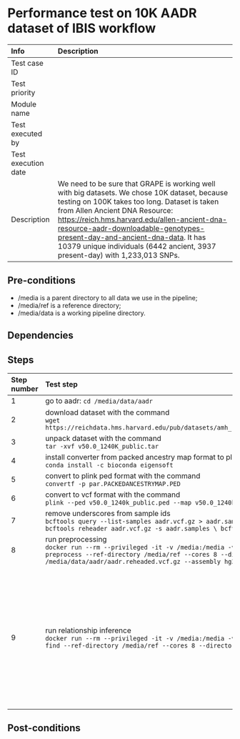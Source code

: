 # Performance test on 10K AADR dataset of IBIS workflow

| Info | Description |
|:--|:--|
| Test case ID  |   |
| Test priority  |   |
| Module name  |   |
| Test executed by  |   |
| Test execution date  |   |
| Description  | We need to be sure that GRAPE is working well with big datasets. We chose 10K dataset, because testing on 100K takes too long. Dataset is taken from Allen Ancient DNA Resource: https://reich.hms.harvard.edu/allen-ancient-dna-resource-aadr-downloadable-genotypes-present-day-and-ancient-dna-data. It has 10379 unique individuals (6442 ancient, 3937 present-day) with 1,233,013 SNPs.  |

## Pre-conditions

- /media is a parent directory to all data we use in the pipeline;
- /media/ref is a reference directory;
- /media/data is a working pipeline directory.

## Dependencies

## Steps

| Step number | Test step | Expected result | Actual result | Status |  Notes|
|:--|:--|:--|:--|:--|:--|
| 1  | go to aadr: `cd /media/data/aadr` |   |   | success  |   |
| 2  | download dataset with the command <br/>```wget https://reichdata.hms.harvard.edu/pub/datasets/amh_repo/curated_releases/V50/V50.0/SHARE/public.dir/v50.0_1240K_public.tar``` |   |   | success  |   |
| 3  | unpack dataset with the command <br/>```tar -xvf v50.0_1240K_public.tar``` |   |   | success  |   |
| 4  | install converter from packed ancestry map format to plink ped with the command <br/>```conda install -c bioconda eigensoft``` |   |   | success  |   |
| 5  | convert to plink ped format with the command <br/>```convertf -p par.PACKEDANCESTRYMAP.PED```  |   |   | success  |   |
| 6  | convert to vcf format with the command <br/>```plink --ped v50.0_1240k_public.ped --map v50.0_1240k_public.pedsnp --alleleACGT --recode vcf-iid bgz --out aadr``` |   |   | success  |   |
| 7  | remove underscores from sample ids<br/>```bcftools query --list-samples aadr.vcf.gz > aadr.samples```<br/>```bcftools reheader aadr.vcf.gz -s aadr.samples \ bcftools view -O z -o aadr.reheaded.vcf.gz```  |   |   | success  |   |
| 8  | run preprocessing <br>```docker run --rm --privileged -it -v /media:/media -v /etc/localtime:/etc/localtime:ro genx_relatives:latest launcher.py preprocess --ref-directory /media/ref --cores 8 --directory /media/data/aadr --vcf-file /media/data/aadr/aadr.reheaded.vcf.gz --assembly hg37 --real-run```  |   |   | success |   |  
| 9  | run relationship inference <br/> ```docker run --rm --privileged -it -v /media:/media -v /etc/localtime:/etc/localtime:ro genx_relatives:latest launcher.py find --ref-directory /media/ref --cores 8 --directory /media/runs/aadr --flow ibis --real-run``` | `result.csv` file with no relatives between ancient samples and modern samples. Also, the running time of `preprocess` and `find` command.  |   |  success |   |

## Post-conditions
